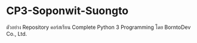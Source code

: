 # CP3-Soponwit-Suongto
ตัวอย่าง Repository คอร์สเรียน Complete Python 3 Programming โดย BorntoDev Co., Ltd.
